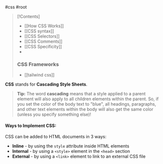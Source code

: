 #css  #root 

>[!Contents]
>- [[How CSS Works]]
>- [[CSS syntax]]
>- [[CSS Selectors]]
>- [[CSS Comments]]
>- [[CSS Specificity]]
>- 
>### **CSS Frameworks**
>- [[tailwind css]]

**CSS** stands for **Cascading Style Sheets**.

>**Tip:** The word **cascading** means that a style applied to a parent element will also apply to all children elements within the parent. So, if you set the color of the body text to "blue", all headings, paragraphs, and other text elements within the body will also get the same color (unless you specify something else)!

#### **Ways to Implement CSS:**
CSS can be added to HTML documents in 3 ways:

- **Inline** - by using the `style` attribute inside HTML elements
- **Internal** - by using a `<style>` element in the `<head>` section
- **External** - by using a `<link>` element to link to an external CSS file

